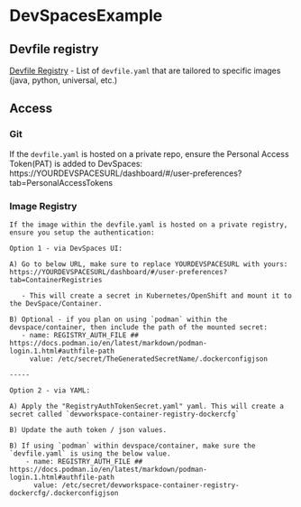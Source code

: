 # DevSpacesExample

## Devfile registry
[Devfile Registry](https://registry.devfile.io/viewer) - List of `devfile.yaml` that are tailored to specific images (java, python, universal, etc.)

## Access
### Git
If the `devfile.yaml` is hosted on a private repo, ensure the Personal Access Token(PAT) is added to DevSpaces: https://YOURDEVSPACESURL/dashboard/#/user-preferences?tab=PersonalAccessTokens

### Image Registry
```
If the image within the devfile.yaml is hosted on a private registry, ensure you setup the authentication:

Option 1 - via DevSpaces UI:

A) Go to below URL, make sure to replace YOURDEVSPACESURL with yours:
https://YOURDEVSPACESURL/dashboard/#/user-preferences?tab=ContainerRegistries

   - This will create a secret in Kubernetes/OpenShift and mount it to the DevSpace/Container.

B) Optional - if you plan on using `podman` within the devspace/container, then include the path of the mounted secret:
   - name: REGISTRY_AUTH_FILE ## https://docs.podman.io/en/latest/markdown/podman-login.1.html#authfile-path
     value: /etc/secret/TheGeneratedSecretName/.dockerconfigjson

-----

Option 2 - via YAML:

A) Apply the "RegistryAuthTokenSecret.yaml" yaml. This will create a secret called `devworkspace-container-registry-dockercfg`

B) Update the auth token / json values.

B) If using `podman` within devspace/container, make sure the `devfile.yaml` is using the below value.
    - name: REGISTRY_AUTH_FILE ## https://docs.podman.io/en/latest/markdown/podman-login.1.html#authfile-path
      value: /etc/secret/devworkspace-container-registry-dockercfg/.dockerconfigjson


```